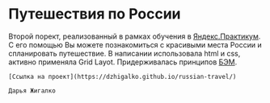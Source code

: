 # Путешествия по России #

  Второй порект, реализованный в рамках обучения в [Яндекс.Практикум](https://practicum.yandex.ru/profile/web/). С его помощью Вы можете познакомиться с красивыми места России и спланировать путешествие.
  В написании использовала html и css, активно применяла Grid Layot.
  Придерживалась принципов [БЭМ](https://ru.bem.info/).
    
    [Ссылка на проект](https://dzhigalko.github.io/russian-travel/)
    
    Дарья Жигалко